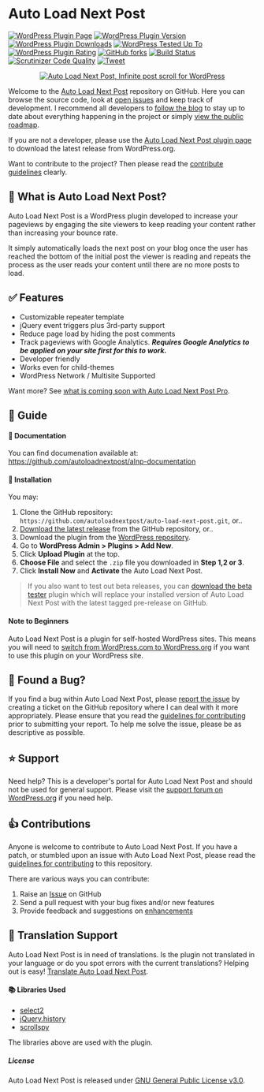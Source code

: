# Auto Load Next Post

[![WordPress Plugin Page](https://img.shields.io/badge/WordPress-%E2%86%92-lightgrey.svg?style=flat-square)](https://wordpress.org/plugins/auto-load-next-post/)
[![WordPress Plugin Version](https://img.shields.io/wordpress/plugin/v/auto-load-next-post.svg?style=flat)](https://wordpress.org/plugins/auto-load-next-post/) 
[![WordPress Plugin Downloads](https://img.shields.io/wordpress/plugin/dt/auto-load-next-post.svg?style=flat)](https://wordpress.org/plugins/auto-load-next-post/)
[![WordPress Tested Up To](https://img.shields.io/wordpress/v/auto-load-next-post.svg?style=flat)](https://wordpress.org/plugins/auto-load-next-post/)
[![WordPress Plugin Rating](https://img.shields.io/wordpress/plugin/r/auto-load-next-post.svg?style=flat-square)](https://wordpress.org/support/view/plugin-reviews/auto-load-next-post?filter=5)
[![GitHub forks](https://img.shields.io/github/forks/AutoLoadNextPost/Auto-Load-Next-Post.svg?style=flat)](https://github.com/autoloadnextpost/auto-load-next-post/network)
[![Build Status](https://scrutinizer-ci.com/g/AutoLoadNextPost/Auto-Load-Next-Post/badges/build.png?b=master)](https://scrutinizer-ci.com/g/AutoLoadNextPost/Auto-Load-Next-Post/build-status/master)
[![Scrutinizer Code Quality](https://scrutinizer-ci.com/g/AutoLoadNextPost/Auto-Load-Next-Post/badges/quality-score.png)](https://scrutinizer-ci.com/g/AutoLoadNextPost/Auto-Load-Next-Post/)
[![Tweet](https://img.shields.io/twitter/url/http/shields.io.svg?style=social)](https://twitter.com/intent/tweet?text=Increase%20your%20page%20views%20on%20your%20WordPress%20site%20as%20visitors%20continue%20reading%20articles%20scrolling%20down%20the%20page.%20—&url=https://autoloadnextpost.com/&via=autoloadnxtpost&hashtags=WordPress)

<p align="center">
    <a href="https://autoloadnextpost.com?utm_medium=auto-load-next-post-documentation-github&utm_source=readme&utm_campaign=readme&utm_content=banner" target="_blank"><img src="https://ps.w.org/auto-load-next-post/assets/banner-772x250.png" alt="Auto Load Next Post, Infinite post scroll for WordPress"></a>
</p>

Welcome to the [Auto Load Next Post](https://autoloadnextpost.com/?utm_medium=auto-load-next-post-github&utm_source=readme&utm_campaign=readme&utm_content=auto-load-next-post) repository on GitHub. Here you can browse the source code, look at [open issues](https://github.com/autoloadnextpost/auto-load-next-post/issues) and keep track of development. I recommend all developers to [follow the blog](https://autoloadnextpost.com/blog/?utm_medium=auto-load-next-post-github&utm_source=readme&utm_campaign=readme&utm_content=auto-load-next-post) to stay up to date about everything happening in the project or simply [view the public roadmap](https://trello.com/b/4X4hs4x7/auto-load-next-post-public-roadmap).

If you are not a developer, please use the [Auto Load Next Post plugin page](https://wordpress.org/plugins/auto-load-next-post/) to download the latest release from WordPress.org.

Want to contribute to the project? Then please read the [contribute guidelines](https://github.com/autoloadnextpost/auto-load-next-post/blob/master/CONTRIBUTING.md) clearly.


## 🔔 What is Auto Load Next Post?
Auto Load Next Post is a WordPress plugin developed to increase your pageviews by engaging the site viewers to keep reading your content rather than increasing your bounce rate.

It simply automatically loads the next post on your blog once the user has reached the bottom of the initial post the viewer is reading and repeats the process as the user reads your content until there are no more posts to load.


## ✅ Features
* Customizable repeater template
* jQuery event triggers plus 3rd-party support
* Reduce page load by hiding the post comments
* Track pageviews with Google Analytics. ***Requires Google Analytics to be applied on your site first for this to work.***
* Developer friendly
* Works even for child-themes
* WordPress Network / Multisite Supported

Want more? See [what is coming soon with Auto Load Next Post Pro](https://autoloadnextpost.com/pro/).


## 📘 Guide

#### 📖 Documentation
You can find documenation available at: https://github.com/autoloadnextpost/alnp-documentation


#### 💽 Installation

You may:
1. Clone the GitHub repository: `https://github.com/autoloadnextpost/auto-load-next-post.git`, or..
2. [Download the latest release](https://github.com/autoloadnextpost/auto-load-next-post/releases) from the GitHub repository, or..
3. Download the plugin from the [WordPress repository](https://wordpress.org/plugins/auto-load-next-post/).
4. Go to **WordPress Admin > Plugins > Add New**.
5. Click **Upload Plugin** at the top.
6. **Choose File** and select the `.zip` file you downloaded in **Step 1,2 or 3**.
7. Click **Install Now** and **Activate** the Auto Load Next Post.

> If you also want to test out beta releases, you can [download the beta tester](https://github.com/autoloadnextpost/alnp-beta-tester/archive/master.zip) plugin which will replace your installed version of Auto Load Next Post with the latest tagged pre-release on GitHub.


#### Note to Beginners
Auto Load Next Post is a plugin for self-hosted WordPress sites. This means you will need to [switch from WordPress.com to WordPress.org](http://www.wpbeginner.com/wp-tutorials/how-to-properly-move-your-blog-from-wordpress-com-to-wordpress-org/) if you want to use this plugin on your WordPress site.


## 🐛 Found a Bug?
If you find a bug within Auto Load Next Post, please [report the issue](https://github.com/autoloadnextpost/auto-load-next-post/issues?state=open) by creating a ticket on the GitHub repository where I can deal with it more appropriately. Please ensure that you read the [guidelines for contributing](https://github.com/autoloadnextpost/auto-load-next-post/blob/master/CONTRIBUTING.md) prior to submitting your report. To help me solve the issue, please be as descriptive as possible.


## ⭐ Support
Need help? This is a developer's portal for Auto Load Next Post and should not be used for general support. Please visit the [support forum on WordPress.org](https://wordpress.org/support/plugin/auto-load-next-post) if you need help.


## 👍 Contributions
Anyone is welcome to contribute to Auto Load Next Post. If you have a patch, or stumbled upon an issue with Auto Load Next Post, please read the [guidelines for contributing](https://github.com/autoloadnextpost/auto-load-next-post/blob/master/CONTRIBUTING.md) to this repository.

There are various ways you can contribute:

1. Raise an [Issue](https://github.com/autoloadnextpost/auto-load-next-post/issues) on GitHub
2. Send a pull request with your bug fixes and/or new features
3. Provide feedback and suggestions on [enhancements](https://github.com/autoloadnextpost/auto-load-next-post/issues?direction=desc&labels=Enhancement&page=1&sort=created&state=open)


## 👅 Translation Support
Auto Load Next Post is in need of translations. Is the plugin not translated in your language or do you spot errors with the current translations? Helping out is easy! [Translate Auto Load Next Post](https://translate.wordpress.org/projects/wp-plugins/auto-load-next-post).


#### 📚 Libraries Used
- [select2](https://github.com/select2/select2)
- [jQuery.history](https://github.com/browserstate/history.js)
- [scrollspy](https://github.com/thesmart/jquery-scrollspy)

The libraries above are used with the plugin.


##### License

Auto Load Next Post is released under [GNU General Public License v3.0](http://www.gnu.org/licenses/gpl-3.0.html).
